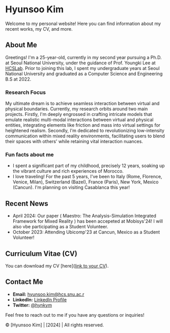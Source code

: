 # Hyunsoo Kim

Welcome to my personal website! Here you can find information about my recent works, my CV, and more.

## About Me

Greetings! I'm a 25-year-old, currently in my second year pursuing a Ph.D. at Seoul National University, under the guidance of Prof. Youngki Lee at [HCSLab](https://hcs.snu.ac.kr/). Prior to joining this lab, I spent my undergraduate years at Seoul National University and graduated as a Computer Science and Engineering B.S at 2022.

### Research Focus
My ultimate dream is to achieve seamless interaction between virtual and physical boundaries. Currently, my research orbits around two main projects. Firstly, I'm deeply engrossed in crafting intricate models that emulate realistic multi-modal interactions between virtual and physical entities, integrating elements like friction and mass into virtual settings for heightened realism. Secondly, I'm dedicated to revolutionizing low-intensity communication within mixed reality environments, facilitating users to blend their spaces with others' while retaining vital interaction nuances.


### Fun facts about me
- I spent a significant part of my childhood, precisely 12 years, soaking up the vibrant culture and rich experiences of Morocco.
- I love traveling! For the past 5 years, I've been to Italy (Rome, Florence, Venice, Milan), Switzerland (Bazel), France (Paris), New York, Mexico (Cancun). I'm planning on visiting Casablanca this year!

## Recent News

- April 2024: Our paper (	Maestro: The Analysis-Simulation Integrated Framework for Mixed Reality ) has been accepeted at Mobisys'24! I will also vbe participating as a Student Volunteer.
- October 2023: Attending Ubicomp'23 at Cancun, Mexico as a Student Volunteer!

  
## Curriculum Vitae (CV)

You can download my CV [here]([link to your CV](https://github.com/juimdpp/juimdpp.github.io/blob/main/CV%20(2).pdf)).

## Contact Me

- **Email:** [hyunsoo.kim@hcs.snu.ac.r](mailto:hyunsoo.kim@hcs.snu.ac.kr)
- **LinkedIn:** [LinkedIn Profile](https://www.linkedin.com/in/hyunsoo-kim1999/)
- **Twitter:** [@hynkym](https://www.instagram.com/hynkym/)

Feel free to reach out to me if you have any questions or inquiries!


© [Hyunsoo Kim] | [2024] | All rights reserved.
